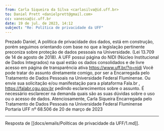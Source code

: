 ```yaml
---
from: Carla Siqueira da Silva <carlasilva@id.uff.br>
to: Daniel Prett <danielprett@gmail.com>
cc: vanessa@ic.uff.br
date: 19 de jul. de 2023, 14:12
subject: "Re: Política de privacidade da UFF"
---
```


Prezado Daniel,
A  política de privacidade dos dados, está em construção, porém seguimos orientando com base no que a legislação pertinente preconiza sobre proteção de dados pessoais na Universidade. (Lei 13.709 de 14 de agosto de 2018).
A UFF possui página do NIDI (Núcleo Institucional de Dados Integrados) na qual estão os dados consolidados e de livre acesso em página de transparência ativa  https://www.uff.br/?q=nidi 
Você pode tratar do assunto diretamente comigo, por ser a Encarregada pelo Tratamento de Dados Pessoais na Universidade Federal Fluminense.
Ou envie sua solicitação e/ou manifestação para a plataforma Fala.br , https://falabr.cgu.gov.br pedindo esclarecimentos sobre o assunto. É necessário esclarecer na demanda quais são as suas dúvidas sobre o uso ou o acesso de dados.
Atenciosamente,
Carla Siqueira
Encarregada pelo Tratamento de Dados Pessoais na Universidade Federal Fluminense
Portaria UFF nº 68.506 de 20 de março de 2023

---
Resposta de [[docs/emails/Políticas de privacidade da UFF/1.md]].